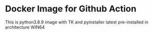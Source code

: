 # Docker Image for Github Action
This is python3.8.9 image with TK and pyinstaller latest pre-installed in architecture WIN64
